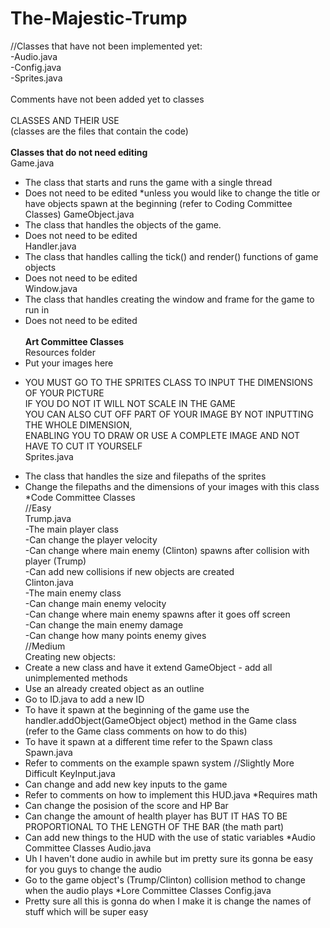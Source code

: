 # The-Majestic-Trump
//Classes that have not been implemented yet:<br>
  -Audio.java<br>
  -Config.java<br>
  -Sprites.java<br>
  <br>
  Comments have not been added yet to classes<br>
  <br>
  CLASSES AND THEIR USE<br>
  (classes are the files that contain the code)<br><br>
<b>Classes that do not need editing</b><br>
Game.java <br>
  - The class that starts and runs the game with a single thread<br>
  - Does not need to be edited *unless you would like to change the title or have objects spawn at the beginning (refer to Coding Committee Classes)
GameObject.java <br>
  - The class that handles the objects of the game.<br>
  - Does not need to be edited<br>
Handler.java<br>
  - The class that handles calling the tick() and render() functions of game objects<br>
  - Does not need to be edited<br>
Window.java<br>
  - The class that handles creating the window and frame for the game to run in<br>
  - Does not need to be edited<br><br>
<b>Art Committee Classes</b><br>
Resources folder<br>
  - Put your images here<br>
  * YOU MUST GO TO THE SPRITES CLASS TO INPUT THE DIMENSIONS OF YOUR PICTURE<br>
    IF YOU DO NOT IT WILL NOT SCALE IN THE GAME<br>
    YOU CAN ALSO CUT OFF PART OF YOUR IMAGE BY NOT INPUTTING THE WHOLE DIMENSION,<br>
    ENABLING YOU TO DRAW OR USE A COMPLETE IMAGE AND NOT HAVE TO CUT IT YOURSELF <br>
Sprites.java<br>
  - The class that handles the size and filepaths of the sprites<br>
  - Change the filepaths and the dimensions of your images with this class<br>
*Code Committee Classes<br>
//Easy<br>
Trump.java<br>
  -The main player class<br>
  -Can change the player velocity<br>
  -Can change where main enemy (Clinton) spawns after collision with player (Trump)<br>
  -Can add new collisions if new objects are created<br>
Clinton.java<br>
  -The main enemy class<br>
  -Can change main enemy velocity<br>
  -Can change where main enemy spawns after it goes off screen<br>
  -Can change the main enemy damage<br>
  -Can change how many points enemy gives<br>
//Medium<br>
Creating new objects:<br>
  - Create a new class and have it extend GameObject - add all unimplemented methods<br>
  - Use an already created object as an outline<br>
  - Go to ID.java to add a new ID<br>
  - To have it spawn at the beginning of the game use the handler.addObject(GameObject object) method in the Game class<br>
    (refer to the Game class comments on how to do this)<br>
  - To have it spawn at a different time refer to the Spawn class<br>
Spawn.java
  - Refer to comments on the example spawn system
//Slightly More Difficult
KeyInput.java
  - Can change and add new key inputs to the game
  - Refer to comments on how to implement this
HUD.java
  *Requires math
  - Can change the posision of the score and HP Bar
  - Can change the amount of health player has BUT IT HAS TO BE 
    PROPORTIONAL TO THE LENGTH OF THE BAR (the math part)
  - Can add new things to the HUD with the use of static variables
*Audio Committee Classes
Audio.java
  - Uh I haven't done audio in awhile but im pretty sure its gonna be easy for you guys to change the audio
  - Go to the game object's (Trump/Clinton) collision method to change when the audio plays
*Lore Committee Classes
Config.java
  - Pretty sure all this is gonna do when I make it is change the names of stuff which will be super easy
